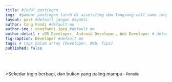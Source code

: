 ```yaml
---
title: #judul postingan
img:  #gambar postingan taruh di assets/img dan langsung call nama imagenya
layout: post #default jangan diganti
author: Cong Fandi #default me
author-img : congfandi.jpeg #default me
author-detail : iOS Developer, Android Developer, Web Developer # default me
fig-caption: Developer #default me
tags: # tags dalam array [Developer, Web, Tips]
published: false
---
```


<br>
<br>
>Sekedar ingin berbagi, dan bukan yang paling mampu<small> - Penulis</small>

